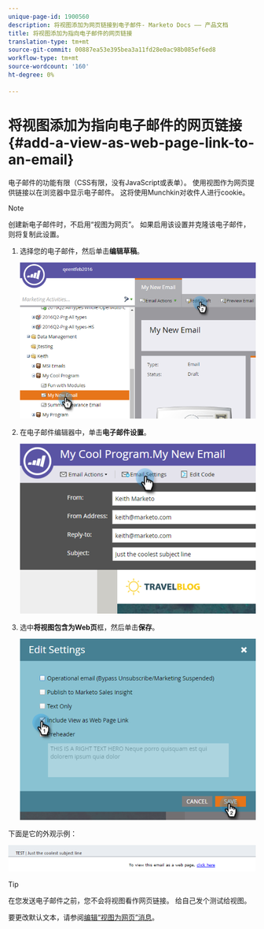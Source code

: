 ```yaml
---
unique-page-id: 1900560
description: 将视图添加为网页链接到电子邮件- Marketo Docs —— 产品文档
title: 将视图添加为指向电子邮件的网页链接
translation-type: tm+mt
source-git-commit: 00887ea53e395bea3a11fd28e0ac98b085ef6ed8
workflow-type: tm+mt
source-wordcount: '160'
ht-degree: 0%

---
```



# 将视图添加为指向电子邮件的网页链接{#add-a-view-as-web-page-link-to-an-email}

电子邮件的功能有限（CSS有限，没有JavaScript或表单）。 使用视图作为网页提供链接以在浏览器中显示电子邮件。 这将使用Munchkin对收件人进行cookie。

>[!NOTE]
>
>创建新电子邮件时，不启用“视图为网页”。 如果启用该设置并克隆该电子邮件，则将复制此设置。

1. 选择您的电子邮件，然后单击&#x200B;**编辑草稿**。

   ![](assets/one-5.png)

1. 在电子邮件编辑器中，单击&#x200B;**电子邮件设置**。

   ![](assets/two-5.png)

1. 选中&#x200B;**将视图包含为Web页**&#x200B;框，然后单击&#x200B;**保存**。

   ![](assets/three-4.png)

下面是它的外观示例：

![](assets/four-3.png)

>[!TIP]
>
>在您发送电子邮件之前，您不会将视图看作网页链接。 给自己发个测试给视图。

要更改默认文本，请参阅[编辑“视图为网页”消息](../../../../product-docs/administration/email-setup/edit-the-view-as-web-page-message.md)。